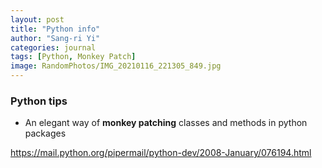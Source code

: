 ```yaml
---
layout: post
title: "Python info"
author: "Sang-ri Yi"
categories: journal
tags: [Python, Monkey Patch]
image: RandomPhotos/IMG_20210116_221305_849.jpg
---
```


### Python tips

* An elegant way of **monkey patching** classes and methods in python packages

https://mail.python.org/pipermail/python-dev/2008-January/076194.html